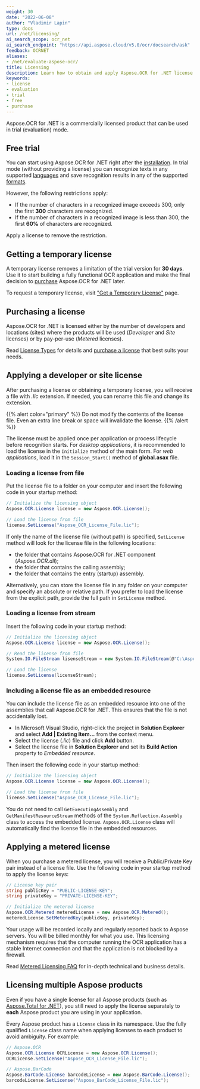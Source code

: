 ```yaml
---
weight: 30
date: "2022-06-08"
author: "Vladimir Lapin"
type: docs
url: /net/licensing/
ai_search_scope: ocr_net
ai_search_endpoint: "https://api.aspose.cloud/v5.0/ocr/docsearch/ask"
feedback: OCRNET
aliases:
- /net/evaluate-aspose-ocr/
title: Licensing
description: Learn how to obtain and apply Aspose.OCR for .NET license and discover limitations of the trial version.
keywords:
- license
- evaluation
- trial
- free
- purchase
---
```


Aspose.OCR for .NET is a commercially licensed product that can be used in trial (evaluation) mode.

## Free trial

You can start using Aspose.OCR for .NET right after the [installation](/ocr/net/installation/). In trial mode (without providing a license) you can recognize texts in any supported [languages](/ocr/net/recognition-languages/) and save recognition results in any of the supported [formats](/ocr/net/supported-file-formats/).

However, the following restrictions apply:

- If the number of characters in a recognized image exceeds 300, only the first **300** characters are recognized.
- If the number of characters in a recognized image is less than 300, the first **60%** of characters are recognized.

Apply a license to remove the restriction.

## Getting a temporary license

A temporary license removes a limitation of the trial version for **30 days**. Use it to start building a fully functional OCR application and make the final decision to [purchase](https://purchase.aspose.com/pricing/ocr/net) Aspose.OCR for .NET later.

To request a temporary license, visit ["Get a Temporary License"](https://purchase.aspose.com/temporary-license) page.

## Purchasing a license

Aspose.OCR for .NET is licensed either by the number of developers and locations (sites) where the products will be used (_Developer_ and _Site_ licenses) or by pay-per-use (_Metered_ licenses).

Read [License Types](https://purchase.aspose.com/policies/license-types) for details and [purchase a license](https://purchase.aspose.com/pricing/ocr/net) that best suits your needs.

## Applying a developer or site license

After purchasing a license or obtaining a temporary license, you will receive a file with _.lic_ extension. If needed, you can rename this file and change its extension.

{{% alert color="primary" %}} 
Do not modify the contents of the license file. Even an extra line break or space will invalidate the license.
{{% /alert %}} 

The license must be applied once per application or process lifecycle before recognition starts. For _desktop applications_, it is recommended to load the license in the `Initialize` method of the main form. For _web applications_, load it in the `Session_Start()` method of **global.asax** file.

### Loading a license from file

Put the license file to a folder on your computer and insert the following code in your startup method:

```csharp
// Initialize the licensing object
Aspose.OCR.License license = new Aspose.OCR.License();

// Load the license from file
license.SetLicense("Aspose_OCR_License_File.lic");
```
If only the name of the license file (without path) is specified, `SetLicense` method will look for the license file in the following locations:

- the folder that contains Aspose.OCR for .NET component (_Aspose.OCR.dll_);
- the folder that contains the calling assembly;
- the folder that contains the entry (startup) assembly.

Alternatively, you can store the license file in any folder on your computer and specify an absolute or relative path. If you prefer to load the license from the explicit path, provide the full path in `SetLicense` method.

### Loading a license from stream

Insert the following code in your startup method:

```csharp
// Initialize the licensing object
Aspose.OCR.License license = new Aspose.OCR.License();

// Read the license from file
System.IO.FileStream lisenseStream = new System.IO.FileStream(@"C:\Aspose_OCR_License_File.lic", System.IO.FileMode.Open, System.IO.FileAccess.Read);

// Load the license
license.SetLicense(licenseStream);
```

### Including a license file as an embedded resource

You can include the license file as an embedded resource into one of the assemblies that call Aspose.OCR for .NET. This ensures that the file is not accidentally lost.

- In Microsoft Visual Studio, right-click the project in **Solution Explorer** and select **Add | Existing Item...** from the context menu.
- Select the license (_.lic_) file and click **Add** button.
- Select the license file in **Solution Explorer** and set its **Build Action** property to _Embedded resource_.

Then insert the following code in your startup method:

```c#
// Initialize the licensing object
Aspose.OCR.License license = new Aspose.OCR.License();

// Load the license from file
license.SetLicense("Aspose_OCR_License_File.lic");
```

You do not need to call `GetExecutingAssembly` and `GetManifestResourceStream` methods of the `System.Reflection.Assembly` class to access the embedded license. `Aspose.OCR.License` class will automatically find the license file in the embedded resources.

## Applying a metered license

When you purchase a metered license, you will receive a Public/Private Key pair instead of a license file. Use the following code in your startup method to apply the license keys:

```csharp
// License key pair
string publicKey = "PUBLIC-LICENSE-KEY";
string privateKey = "PRIVATE-LICENSE-KEY";

// Initialize the metered license
Aspose.OCR.Metered meteredLicense = new Aspose.OCR.Metered();
meteredLicense.SetMeteredKey(publicKey, privateKey);
```

Your usage will be recorded locally and regularly reported back to Aspose servers. You will be billed monthly for what you use. This licensing mechanism requires that the computer running the OCR application has a stable Internet connection and that the application is not blocked by a firewall.

Read [Metered Licensing FAQ](https://purchase.aspose.com/faqs/licensing/metered) for in-depth technical and business details.

## Licensing multiple Aspose products

Even if you have a single license for all Aspose products (such as [Aspose.Total for .NET](https://products.aspose.com/total/net/)), you still need to apply the license separately to **each** Aspose product you are using in your application.

Every Aspose product has a `License` class in its namespace. Use the fully qualified `License` class name when applying licenses to each product to avoid ambiguity. For example:  
  
  ```c#
  // Aspose.OCR
  Aspose.OCR.License OCRLicense = new Aspose.OCR.License();
  OCRLicense.SetLicense("Aspose_OCR_License_File.lic");

  // Aspose.BarCode
  Aspose.BarCode.License barcodeLicense = new Aspose.BarCode.License();
  barcodeLicense.SetLicense("Aspose_BarCode_License_File.lic");
  ```
